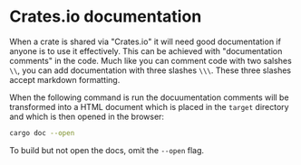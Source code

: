 # Crates.io documentation
When a crate is shared via "Crates.io" it will need good documentation if anyone is to use it effectively. This can be achieved with "documentation comments" in the code. Much like you can comment code with two salshes `\\`, you can add documentation with three slashes `\\\`. These three slashes accept markdown formatting. 

When the following command is run the docuumentation comments will be transformed into a HTML document which is placed in the `target` directory and which is then opened in the browser:

```bash
cargo doc --open
```

To build but not open the docs, omit the `--open` flag.